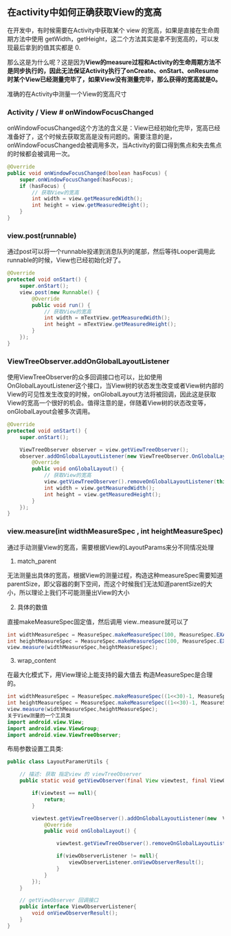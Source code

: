 ## 在activity中如何正确获取View的宽高

在开发中，有时候需要在Activity中获取某个 view 的宽高，如果是直接在生命周期方法中使用 getWidth，getHeight，这二个方法其实是拿不到宽高的，可以发现最后拿到的值其实都是 0.

那么这是为什么呢？这是因为**View的measure过程和Activity的生命周期方法不是同步执行的，因此无法保证Activity执行了onCreate、onStart、onResume时某个View已经测量完毕了，如果View没有测量完毕，那么获得的宽高就是0。**


准确的在Activity中测量一个View的宽高尺寸

### Activity / View # onWindowFocusChanged

onWindowFocusChanged这个方法的含义是：View已经初始化完毕，宽高已经准备好了，这个时候去获取宽高是没有问题的。需要注意的是，onWindowFocusChanged会被调用多次，当Activity的窗口得到焦点和失去焦点的时候都会被调用一次。

```java
@Override
public void onWindowFocusChanged(boolean hasFocus) {
    super.onWindowFocusChanged(hasFocus);
    if (hasFocus) {
        // 获取View的宽高
        int width = view.getMeasuredWidth();
        int height = view.getMeasuredHeight();
    }
}
```

### view.post(runnable)

通过post可以将一个runnable投递到消息队列的尾部，然后等待Looper调用此runnable的时候，View也已经初始化好了。

```java
@Override
protected void onStart() {
    super.onStart();
    view.post(new Runnable() {
        @Override
        public void run() {
            // 获取View的宽高
            int width = mTextView.getMeasuredWidth();
            int height = mTextView.getMeasuredHeight();
        }
    });
}
```

### ViewTreeObserver.addOnGlobalLayoutListener

使用ViewTreeObserver的众多回调接口也可以，比如使用OnGlobalLayoutListener这个接口，当View树的状态发生改变或者View树内部的View的可见性发生改变的时候，onGlobalLayout方法将被回调，因此这是获取View的宽高一个很好的机会。值得注意的是，伴随着View树的状态改变等，onGlobalLayout会被多次调用。

```java
@Override
protected void onStart() {
    super.onStart();

    ViewTreeObserver observer = view.getViewTreeObserver();
    observer.addOnGlobalLayoutListener(new ViewTreeObserver.OnGlobalLayoutListener() {
        @Override
        public void onGlobalLayout() {
            // 获取View的宽高
            view.getViewTreeObserver().removeOnGlobalLayoutListener(this);
            int width = view.getMeasuredWidth();
            int height = view.getMeasuredHeight();
        }
    });
}
```

### view.measure(int widthMeasureSpec , int heightMeasureSpec)

通过手动测量View的宽高，需要根据View的LayoutParams来分不同情况处理

1. match_parent

  无法测量出具体的宽高，根据View的测量过程，构造这种measureSpec需要知道parentSize，即父容器的剩下空间，而这个时候我们无法知道parentSize的大小，所以理论上我们不可能测量出View的大小

2. 具体的数值

  直接makeMeasureSpec固定值，然后调用 view..measure就可以了

  ```java
  int widthMeasureSpec = MeasureSpec.makeMeasureSpec(100, MeasureSpec.EXACTLY);
  int heightMeasureSpec = MeasureSpec.makeMeasureSpec(100, MeasureSpec.EXACTLY);
  view.measure(widthMeasureSpec,heightMeasureSpec);
  ```
3. wrap_content

  在最大化模式下，用View理论上能支持的最大值去 构造MeasureSpec是合理的。

  ```java
  int widthMeasureSpec = MeasureSpec.makeMeasureSpec((1<<30)-1, MeasureSpec.AT_MOST);
  int heightMeasureSpec = MeasureSpec.makeMeasureSpec((1<<30)-1, MeasureSpec.AT_MOST);
  view.measure(widthMeasureSpec,heightMeasureSpec);
  关于View测量的一个工具类
  import android.view.View;
  import android.view.ViewGroup;
  import android.view.ViewTreeObserver;
  ```


布局参数设置工具类:

```java
public class LayoutParamerUtils {

    // 描述: 获取 指定view 的 viewTreeObserver
    public static void getViewObserver(final View viewtest, final ViewObserverListener viewObserverListener) {

        if(viewtest == null){
            return;
        }

        viewtest.getViewTreeObserver().addOnGlobalLayoutListener(new  ViewTreeObserver.OnGlobalLayoutListener(){
            @Override
            public void onGlobalLayout() {

                viewtest.getViewTreeObserver().removeOnGlobalLayoutListener(this);

                if(viewObserverListener != null){
                    viewObserverListener.onViewObserverResult();
                }
            }
        });
    }

    // getViewObserver 回调接口
    public interface ViewObserverListener{
        void onViewObserverResult();
    }
}
```
